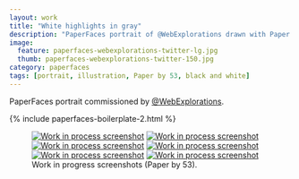 ```yaml
---
layout: work
title: "White highlights in gray"
description: "PaperFaces portrait of @WebExplorations drawn with Paper by 53 on an iPad."
image: 
  feature: paperfaces-webexplorations-twitter-lg.jpg
  thumb: paperfaces-webexplorations-twitter-150.jpg
category: paperfaces
tags: [portrait, illustration, Paper by 53, black and white]
---
```


PaperFaces portrait commissioned by [@WebExplorations](http://twitter.com/webexplorations).

{% include paperfaces-boilerplate-2.html %}

<figure class="half">
	<a href="{{ site.url }}/images/paperfaces-webexplorations-process-1-lg.jpg"><img src="{{ site.url }}/images/paperfaces-webexplorations-process-1-600.jpg" alt="Work in process screenshot"></a>
	<a href="{{ site.url }}/images/paperfaces-webexplorations-process-2-lg.jpg"><img src="{{ site.url }}/images/paperfaces-webexplorations-process-2-600.jpg" alt="Work in process screenshot"></a>
	<a href="{{ site.url }}/images/paperfaces-webexplorations-process-3-lg.jpg"><img src="{{ site.url }}/images/paperfaces-webexplorations-process-3-600.jpg" alt="Work in process screenshot"></a>
	<a href="{{ site.url }}/images/paperfaces-webexplorations-process-4-lg.jpg"><img src="{{ site.url }}/images/paperfaces-webexplorations-process-4-600.jpg" alt="Work in process screenshot"></a>
	<a href="{{ site.url }}/images/paperfaces-webexplorations-process-5-lg.jpg"><img src="{{ site.url }}/images/paperfaces-webexplorations-process-5-600.jpg" alt="Work in process screenshot"></a>
	<a href="{{ site.url }}/images/paperfaces-webexplorations-process-6-lg.jpg"><img src="{{ site.url }}/images/paperfaces-webexplorations-process-6-600.jpg" alt="Work in process screenshot"></a>
	<figcaption>Work in progress screenshots (Paper by 53).</figcaption>
</figure>